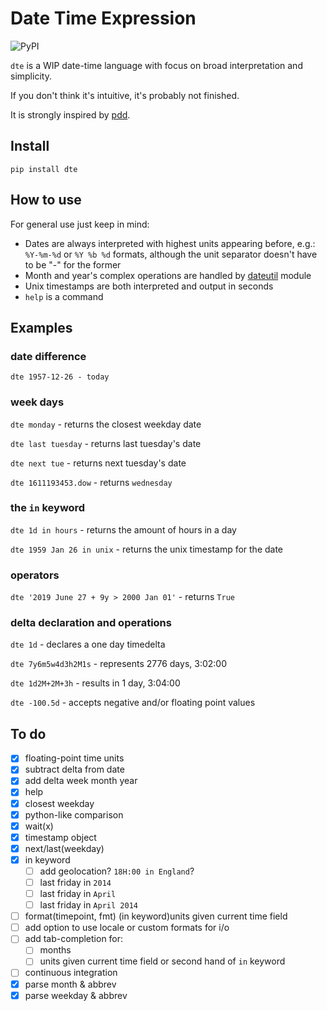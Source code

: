 # Date Time Expression

![PyPI](https://img.shields.io/pypi/v/dte)

`dte` is a WIP date-time language with focus on broad interpretation and simplicity.

If you don't think it's intuitive, it's probably not finished.

It is strongly inspired by [pdd](https://github.com/jarun/pdd).

## Install

`pip install dte`

## How to use
For general use just keep in mind:

- Dates are always interpreted with highest units appearing before, e.g.: `%Y-%m-%d` or `%Y %b %d` formats, although the unit separator doesn't have to be "-" for the former
- Month and year's complex operations are handled by [dateutil](https://github.com/dateutil/dateutil) module
- Unix timestamps are both interpreted and output in seconds
- `help` is a command

## Examples

### date difference
`dte 1957-12-26 - today`

### week days
`dte monday` - returns the closest weekday date

`dte last tuesday` - returns last tuesday's date

`dte next tue` - returns next tuesday's date

`dte 1611193453.dow` - returns `wednesday`

### the `in` keyword

`dte 1d in hours` - returns the amount of hours in a day

`dte 1959 Jan 26 in unix` - returns the unix timestamp for the date

### operators

`dte '2019 June 27 + 9y > 2000 Jan 01'` - returns `True`

### delta declaration and operations
`dte 1d` - declares a one day timedelta

`dte 7y6m5w4d3h2M1s` - represents 2776 days, 3:02:00

`dte 1d2M+2M+3h` - results in 1 day, 3:04:00

`dte -100.5d` - accepts negative and/or floating point values

## To do
- [x] floating-point time units
- [x] subtract delta from date
- [x] add delta week month year
- [x] help
- [x] closest weekday
- [x] python-like comparison
- [x] wait(x)
- [x] timestamp object
- [x] next/last(weekday)
- [x] in keyword
  - [ ] add geolocation? `18H:00 in England`?
  - [ ] last friday in `2014`
  - [ ] last friday in `April`
  - [ ] last friday in `April 2014`
- [ ] format(timepoint, fmt) (in keyword)units given current time field
- [ ] add option to use locale or custom formats for i/o
- [ ] add tab-completion for:
  - [ ] months
  - [ ] units given current time field or second hand of `in` keyword
- [ ] continuous integration
- [x] parse month & abbrev
- [x] parse weekday & abbrev
